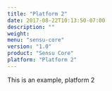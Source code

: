 ```yaml
---
title: "Platform 2"
date: 2017-08-22T10:13:50-07:00
description: ""
weight:
menu: "sensu-core"
version: "1.0"
product: "Sensu Core"
platform: "Platform 2"
---
```


This is an example, platform 2
